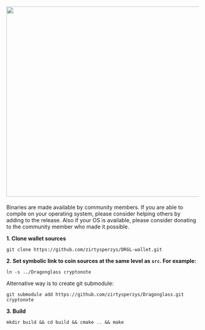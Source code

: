 <h1 align="center"><img title="The Long Night Is Coming" src="https://raw.githubusercontent.com/ZirtysPerzys/DRGL-wallet/master/src/images/splash.png" width="1800" height="500" ><img/></h1>

Binaries are made available by community members. If you are able to compile on your operating system, please consider helping others by adding to the release. Also if your OS is available, please consider donating to the community member who made it possible. 

**1. Clone wallet sources**

```
git clone https://github.com/zirtysperzys/DRGL-wallet.git
```

**2. Set symbolic link to coin sources at the same level as `src`. For example:**

```
ln -s ../Dragonglass cryptonote
```

Alternative way is to create git submodule:

```
git submodule add https://github.com/zirtysperzys/Dragonglass.git cryptonote
```

**3. Build**

```
mkdir build && cd build && cmake .. && make
```
